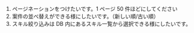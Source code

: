 1. ページネーションをつけたいです。1 ページ 50 件ほどにしてください
2. 案件の並べ替えができる様にしたいです。（新しい順/古い順）
3. スキル絞り込みは DB 内にあるスキル一覧から選択できる様にしたいです。
